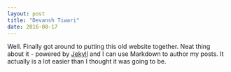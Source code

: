```yaml
---
layout: post
title: "Devansh Tiwari"
date: 2016-08-17
---
```


Well. Finally got around to putting this old website together. Neat thing about it - powered by [Jekyll](http://jekyllrb.com) and I can 
use Markdown to author my posts. It actually is a lot easier than I thought it was going to be.
